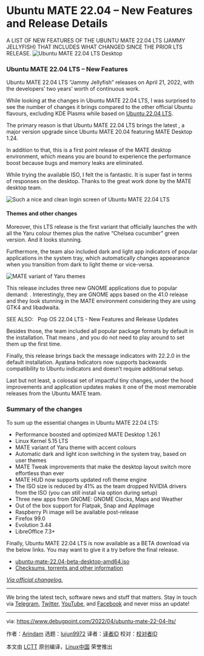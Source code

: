 [#]: subject: "Ubuntu MATE 22.04 – New Features and Release Details"
[#]: via: "https://www.debugpoint.com/2022/04/ubuntu-mate-22-04-lts/"
[#]: author: "Arindam https://www.debugpoint.com/author/admin1/"
[#]: collector: "lujun9972"
[#]: translator: " "
[#]: reviewer: " "
[#]: publisher: " "
[#]: url: " "

Ubuntu MATE 22.04 – New Features and Release Details
======
A LIST OF NEW FEATURES OF THE UBUNTU MATE 22.04 LTS (JAMMY JELLYFISH)
THAT INCLUDES WHAT CHANGED SINCE THE PRIOR LTS RELEASE.
![Ubuntu MATE 22.04 LTS Desktop][1]

### Ubuntu MATE 22.04 LTS – New Features

Ubuntu MATE 22.04 LTS “Jammy Jellyfish” releases on April 21, 2022, with the developers’ two years’ worth of continuous work.

While looking at the changes in Ubuntu MATE 22.04 LTS, I was surprised to see the number of changes it brings compared to the other official Ubuntu flavours, excluding KDE Plasms while based on [Ubuntu 22.04 LTS][2].

The primary reason is that Ubuntu MATE 22.04 LTS brings the latest , a major version upgrade since Ubuntu MATE 20.04 featuring MATE Desktop 1.24.

In addition to that, this is a first point release of the MATE desktop environment, which means you are bound to experience the performance boost because bugs and memory leaks are eliminated.

While trying the available ISO, I felt the is fantastic. It is super fast in terms of responses on the desktop. Thanks to the great work done by the MATE desktop team.

![Such a nice and clean login screen of Ubuntu MATE 22.04 LTS][3]

#### Themes and other changes

Moreover, this LTS release is the first variant that officially launches the with all the Yaru colour themes plus the native “Chelsea cucumber” green version. And it looks stunning.

Furthermore, the team also included dark and light app indicators of popular applications in the system tray, which automatically changes appearance when you transition from dark to light theme or vice-versa.

![MATE variant of Yaru themes][4]

This release includes three new GNOME applications due to popular demand: . Interestingly, they are GNOME apps based on the 41.0 release and they look stunning in the MATE environment considering they are using GTK4 and libadwaita.

[][5]

SEE ALSO:   Pop OS 22.04 LTS - New Features and Release Updates

Besides those, the team included all popular package formats by default in the installation. That means , and you do not need to play around to set them up the first time.

Finally, this release brings back the message indicators with 22.2.0 in the default installation. Ayatana Indicators now supports backwards compatibility to Ubuntu indicators and doesn’t require additional setup.

Last but not least, a colossal set of impactful tiny changes, under the hood improvements and application updates makes it one of the most memorable releases from the Ubuntu MATE team.

### Summary of the changes

To sum up the essential changes in Ubuntu MATE 22.04 LTS:

  * Performance boosted and optimized MATE Desktop 1.26.1
  * Linux Kernel 5.15 LTS
  * MATE variant of Yaru theme with accent colours
  * Automatic dark and light icon switching in the system tray, based on user themes
  * MATE Tweak improvements that make the desktop layout switch more effortless than ever
  * MATE HUD now supports updated rofi theme engine
  * The ISO size is reduced by 41% as the team dropped NVIDIA drivers from the ISO (you can still install via option during setup)
  * Three new apps from GNOME: GNOME Clocks, Maps and Weather
  * Out of the box support for Flatpak, Snap and AppImage
  * Raspberry Pi image will be available post-release
  * Firefox 99.0
  * Evolution 3.44
  * LibreOffice 7.3+



Finally, Ubuntu MATE 22.04 LTS is now available as a BETA download via the below links. You may want to give it a try before the final release.

  * [ubuntu-mate-22.04-beta-desktop-amd64.iso][6]
  * [Checksums, torrents and other information][7]



[_Via official changelog._][8]

* * *

We bring the latest tech, software news and stuff that matters. Stay in touch via [Telegram][9], [Twitter][10], [YouTube][11], and [Facebook][12] and never miss an update!

--------------------------------------------------------------------------------

via: https://www.debugpoint.com/2022/04/ubuntu-mate-22-04-lts/

作者：[Arindam][a]
选题：[lujun9972][b]
译者：[译者ID](https://github.com/译者ID)
校对：[校对者ID](https://github.com/校对者ID)

本文由 [LCTT](https://github.com/LCTT/TranslateProject) 原创编译，[Linux中国](https://linux.cn/) 荣誉推出

[a]: https://www.debugpoint.com/author/admin1/
[b]: https://github.com/lujun9972
[1]: https://www.debugpoint.com/wp-content/uploads/2022/04/Ubuntu-MATE-22.04-LTS-Desktop-1024x577.jpg
[2]: https://www.debugpoint.com/2022/01/ubuntu-22-04-lts/
[3]: https://www.debugpoint.com/wp-content/uploads/2022/04/Such-a-nice-and-clean-login-screen-of-Ubuntu-MATE-22.04-LTS.jpg
[4]: https://www.debugpoint.com/wp-content/uploads/2022/04/MATE-variant-of-Yaru-themes-1024x558.jpg
[5]: https://www.debugpoint.com/2022/04/pop-os-22-04-lts/
[6]: https://cdimage.ubuntu.com/ubuntu-mate/releases/22.04/beta/ubuntu-mate-22.04-beta-desktop-amd64.iso
[7]: https://cdimage.ubuntu.com/ubuntu-mate/releases/22.04/beta/
[8]: https://ubuntu-mate.org/blog/ubuntu-mate-jammy-jellyfish-release-notes/
[9]: https://t.me/debugpoint
[10]: https://twitter.com/DebugPoint
[11]: https://www.youtube.com/c/debugpoint?sub_confirmation=1
[12]: https://facebook.com/DebugPoint
